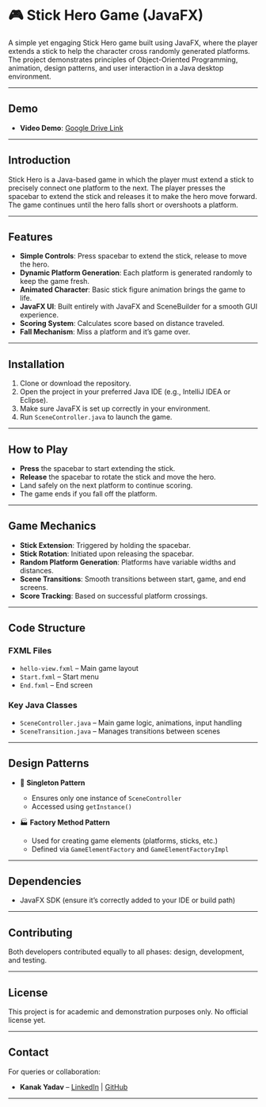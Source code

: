 # 🎮 Stick Hero Game (JavaFX)

A simple yet engaging Stick Hero game built using JavaFX, where the player extends a stick to help the character cross randomly generated platforms. The project demonstrates principles of Object-Oriented Programming, animation, design patterns, and user interaction in a Java desktop environment.

---

## Demo

- **Video Demo**: [Google Drive Link](https://drive.google.com/drive/folders/1rIBDO2nllO1CVWYJ2yqsxZJ9VDQ5EDMq?usp=drive_link)  

---

## Introduction

Stick Hero is a Java-based game in which the player must extend a stick to precisely connect one platform to the next. The player presses the spacebar to extend the stick and releases it to make the hero move forward. The game continues until the hero falls short or overshoots a platform.

---

## Features

-  **Simple Controls**: Press spacebar to extend the stick, release to move the hero.
-  **Dynamic Platform Generation**: Each platform is generated randomly to keep the game fresh.
-  **Animated Character**: Basic stick figure animation brings the game to life.
-  **JavaFX UI**: Built entirely with JavaFX and SceneBuilder for a smooth GUI experience.
-  **Scoring System**: Calculates score based on distance traveled.
-  **Fall Mechanism**: Miss a platform and it’s game over.

---

## Installation

1. Clone or download the repository.
2. Open the project in your preferred Java IDE (e.g., IntelliJ IDEA or Eclipse).
3. Make sure JavaFX is set up correctly in your environment.
4. Run `SceneController.java` to launch the game.

---

##  How to Play

- **Press** the spacebar to start extending the stick.
- **Release** the spacebar to rotate the stick and move the hero.
- Land safely on the next platform to continue scoring.
- The game ends if you fall off the platform.

---

##  Game Mechanics

- **Stick Extension**: Triggered by holding the spacebar.
- **Stick Rotation**: Initiated upon releasing the spacebar.
- **Random Platform Generation**: Platforms have variable widths and distances.
- **Scene Transitions**: Smooth transitions between start, game, and end screens.
- **Score Tracking**: Based on successful platform crossings.

---

## Code Structure

###  FXML Files
- `hello-view.fxml` – Main game layout
- `Start.fxml` – Start menu
- `End.fxml` – End screen

###  Key Java Classes
- `SceneController.java` – Main game logic, animations, input handling
- `SceneTransition.java` – Manages transitions between scenes

---

##  Design Patterns

- 🧩 **Singleton Pattern**  
  - Ensures only one instance of `SceneController`
  - Accessed using `getInstance()`

- 🏭 **Factory Method Pattern**  
  - Used for creating game elements (platforms, sticks, etc.)
  - Defined via `GameElementFactory` and `GameElementFactoryImpl`

---

##  Dependencies

- JavaFX SDK (ensure it’s correctly added to your IDE or build path)

---

##  Contributing

Both developers contributed equally to all phases: design, development, and testing.

---

##  License

This project is for academic and demonstration purposes only. No official license yet.

---

##  Contact

For queries or collaboration:
- **Kanak Yadav** – [LinkedIn](https://www.linkedin.com/in/kanak-yadav-16217a258/) | [GitHub](https://github.com/Kanakyadav88)

---

